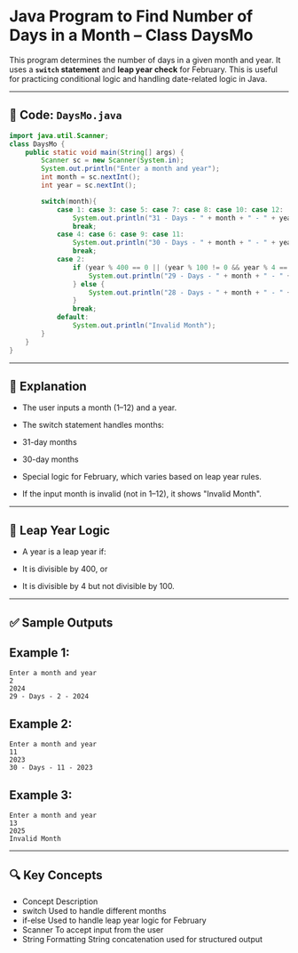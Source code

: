 # Java Program to Find Number of Days in a Month – Class DaysMo

This program determines the number of days in a given month and year. It uses a **`switch` statement** and **leap year check** for February. This is useful for practicing conditional logic and handling date-related logic in Java.

---

## 🧾 Code: `DaysMo.java`

```java
import java.util.Scanner;
class DaysMo {
    public static void main(String[] args) {
        Scanner sc = new Scanner(System.in);
        System.out.println("Enter a month and year");
        int month = sc.nextInt();
        int year = sc.nextInt();

        switch(month){
            case 1: case 3: case 5: case 7: case 8: case 10: case 12:
                System.out.println("31 - Days - " + month + " - " + year);
                break;
            case 4: case 6: case 9: case 11:
                System.out.println("30 - Days - " + month + " - " + year);
                break;
            case 2:
                if (year % 400 == 0 || (year % 100 != 0 && year % 4 == 0)) {
                    System.out.println("29 - Days - " + month + " - " + year);
                } else {
                    System.out.println("28 - Days - " + month + " - " + year);
                }
                break;
            default:
                System.out.println("Invalid Month");
        }
    }    
}
```
---
## 📌 Explanation
- The user inputs a month (1–12) and a year.

- The switch statement handles months:

- 31-day months

- 30-day months

- Special logic for February, which varies based on leap year rules.

- If the input month is invalid (not in 1–12), it shows "Invalid Month".

---
## 📅 Leap Year Logic
- A year is a leap year if:

- It is divisible by 400, or

- It is divisible by 4 but not divisible by 100.

---
## ✅ Sample Outputs
## Example 1:
```
Enter a month and year
2
2024
29 - Days - 2 - 2024
```
## Example 2:
```
Enter a month and year
11
2023
30 - Days - 11 - 2023
```
## Example 3:
```
Enter a month and year
13
2025
Invalid Month
```
---
## 🔍 Key Concepts
- Concept	Description
- switch	Used to handle different months
- if-else	Used to handle leap year logic for February
- Scanner	To accept input from the user
- String Formatting	String concatenation used for structured output

